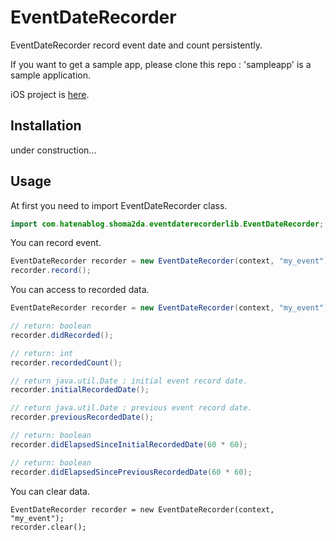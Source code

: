 EventDateRecorder
===========

EventDateRecorder record event date and count persistently.

If you want to get a sample app, please clone this repo : 'sampleapp' is a sample application.

iOS project is [here](https://github.com/soragoto/SRGEventDateRecorder).

## Installation

under construction...

## Usage

At first you need to import EventDateRecorder class.
```java
import com.hatenablog.shoma2da.eventdaterecorderlib.EventDateRecorder;
```

You can record event.
```java
EventDateRecorder recorder = new EventDateRecorder(context, "my_event");
recorder.record();
```

You can access to recorded data.
```java
EventDateRecorder recorder = new EventDateRecorder(context, "my_event");

// return: boolean
recorder.didRecorded();

// return: int
recorder.recordedCount();

// return java.util.Date : initial event record date.
recorder.initialRecordedDate();

// return java.util.Date : previous event record date.
recorder.previousRecordedDate();

// return: boolean
recorder.didElapsedSinceInitialRecordedDate(60 * 60);

// return: boolean
recorder.didElapsedSincePreviousRecordedDate(60 * 60);
```

You can clear data.
```objc
EventDateRecorder recorder = new EventDateRecorder(context, "my_event");
recorder.clear();
```
